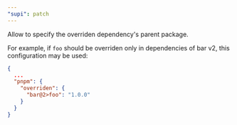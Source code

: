 ```yaml
---
"supi": patch
---
```


Allow to specify the overriden dependency's parent package.

For example, if `foo` should be overriden only in dependencies of bar v2, this configuration may be used:

```json
{
  ...
  "pnpm": {
    "overriden": {
      "bar@2>foo": "1.0.0"
    }
  }
}
```
